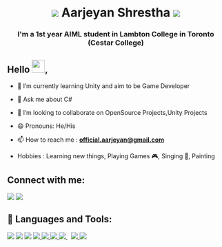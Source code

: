 
<h1 align="center"><img src="https://img.icons8.com/emoji/48/000000/victory-hand-emoji.png"/> Aarjeyan Shrestha <img src="https://img.icons8.com/emoji/48/000000/victory-hand-emoji.png"/> </h1>
<h3 align="center">I'm a 1st year AIML student in Lambton College in Toronto (Cestar College) </h3>


## Hello  <img src="https://raw.githubusercontent.com/MartinHeinz/MartinHeinz/master/wave.gif" width="30px">,

- 🌱 I’m currently learning Unity and aim to be Game Developer
  
- 💬 Ask me about C#
  
- 👯 I’m looking to collaborate on OpenSource Projects,Unity Projects
  
- 😄 Pronouns: He/His

- 📫 How to reach me : **official.aarjeyan@gmail.com**

- Hobbies : Learning new things, Playing Games 🎮, Singing 🎼, Painting 

## Connect with me:
<p align="left">

<a href = "https://www.linkedin.com/in/aarjeyan-shrestha-5618981a7?lipi=urn%3Ali%3Apage%3Ad_flagship3_profile_view_base_contact_details%3BhvWnSD3BTLerMSDt1kHvqg%3D%3D"><img src="https://img.icons8.com/fluent/48/000000/linkedin.png"/></a>
  <a href = "https://www.instagram.com/sthaarjn/"><img src="https://img.icons8.com/fluency/50/000000/instagram-new.png"/></a>

</p>

## 🚀 Languages and Tools:

<p align="left">
    <a href="https://unity.com/" target="_blank"><img src="https://img.icons8.com/nolan/64/unity.png"/></a>
    <a href="https://docs.microsoft.com/en-us/dotnet/csharp/" target="_blank"><img src="https://img.icons8.com/color/50/000000/c-sharp-logo-2.png"/></a>
    <a href="https://www.blender.org/" target="_blank"><img src="https://img.icons8.com/color/48/000000/blender-3d.png"/></a>
    <a href="https://www.cplusplus.com/doc/tutorial/" target="_blank"> <img src="https://img.icons8.com/color/48/000000/c-plus-plus-logo.png"/> </a>
    <a href="https://www.w3.org/html/" target="_blank"> <img src="https://img.icons8.com/color/48/000000/html-5.png"/> </a>
    <a href="https://www.w3schools.com/css/" target="_blank"> <img src="https://img.icons8.com/color/48/000000/css3.png"/> </a>
    <a style="padding-right:8px;" href="https://www.tutorialspoint.com/sql/index.htm" target="_blank"> <img src="https://img.icons8.com/color/48/000000/sql.png"/> </a>
    <a href="https://www.python.org" target="_blank"> <img src="https://img.icons8.com/color/48/000000/python.png"/> </a> 
    <a href="https://www.java.com" target="_blank"> <img src="https://img.icons8.com/color/48/000000/java-coffee-cup-logo.png"/> </a>
</p>







